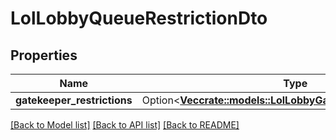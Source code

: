 # LolLobbyQueueRestrictionDto

## Properties

Name | Type | Description | Notes
------------ | ------------- | ------------- | -------------
**gatekeeper_restrictions** | Option<[**Vec<crate::models::LolLobbyGatekeeperRestrictionDto>**](LolLobbyGatekeeperRestrictionDto.md)> |  | [optional]

[[Back to Model list]](../README.md#documentation-for-models) [[Back to API list]](../README.md#documentation-for-api-endpoints) [[Back to README]](../README.md)


